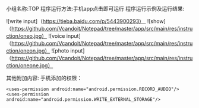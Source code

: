 小组名称:TOP
程序运行方法:手机app点击即可运行
程序运行示例及运行结果:


![write input]（https://tieba.baidu.com/p/5443900293） 
![show]（https://github.com/Vcandoit/Notepad/tree/master/app/src/main/res/instruction/oneo.jpg）
![voice input]（https://github.com/Vcandoit/Notepad/tree/master/app/src/main/res/instruction/oneon.jpg）
![photo input]（https://github.com/Vcandoit/Notepad/tree/master/app/src/main/res/instruction/oneone.jpg）
 

其他附加内容:
手机添加的权限：
<!--录音权限-->
    <uses-permission android:name="android.permission.RECORD_AUDIO"/>
    <uses-permission android:name="android.permission.WRITE_EXTERNAL_STORAGE"/>
    

